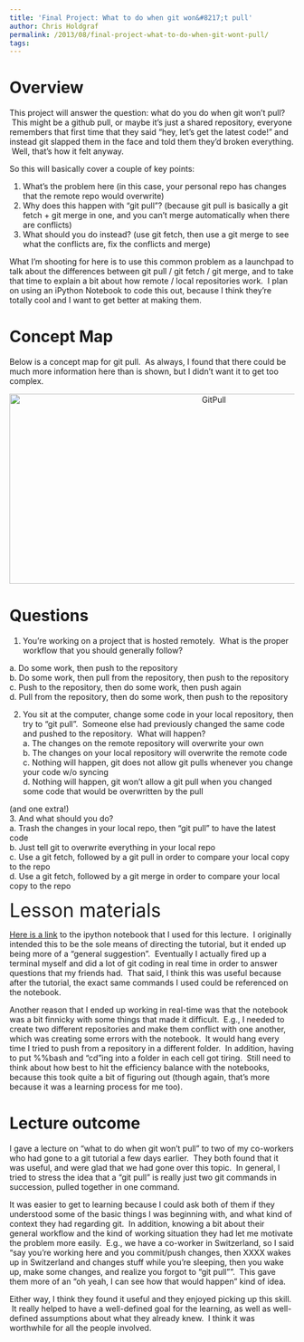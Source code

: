 ```yaml
---
title: 'Final Project: What to do when git won&#8217;t pull'
author: Chris Holdgraf
permalink: /2013/08/final-project-what-to-do-when-git-wont-pull/
tags:
---
```

# Overview

This project will answer the question: what do you do when git won&#8217;t pull?  This might be a github pull, or maybe it&#8217;s just a shared repository, everyone remembers that first time that they said &#8220;hey, let&#8217;s get the latest code!&#8221; and instead git slapped them in the face and told them they&#8217;d broken everything.  Well, that&#8217;s how it felt anyway.

So this will basically cover a couple of key points:

1.  What&#8217;s the problem here (in this case, your personal repo has changes that the remote repo would overwrite)
2.  Why does this happen with &#8220;git pull&#8221;? (because git pull is basically a git fetch + git merge in one, and you can&#8217;t merge automatically when there are conflicts)
3.  What should you do instead? (use git fetch, then use a git merge to see what the conflicts are, fix the conflicts and merge)

What I&#8217;m shooting for here is to use this common problem as a launchpad to talk about the differences between git pull / git fetch / git merge, and to take that time to explain a bit about how remote / local repositories work.  I plan on using an iPython Notebook to code this out, because I think they&#8217;re totally cool and I want to get better at making them.

# Concept Map

Below is a concept map for git pull.  As always, I found that there could be much more information here than is shown, but I didn&#8217;t want it to get too complex.

<p style="text-align: center;">
  <a href="http://teaching.software-carpentry.org/wp-content/uploads/2013/08/GitPull.jpg"><img class="alignnone size-large wp-image-3983" alt="GitPull" src="http://teaching.software-carpentry.org/wp-content/uploads/2013/08/GitPull-1024x488.jpg" width="707" height="336" /></a>
</p>

<h1 style="text-align: left;">
  Questions
</h1>

1. You&#8217;re working on a project that is hosted remotely.  What is the proper workflow that you should generally follow?

a. Do some work, then push to the repository  
b. Do some work, then pull from the repository, then push to the repository  
c. Push to the repository, then do some work, then push again  
d. Pull from the repository, then do some work, then push to the repository

2. You sit at the computer, change some code in your local repository, then try to &#8220;git pull&#8221;.  Someone else had previously changed the same code and pushed to the repository.  What will happen?  
a. The changes on the remote repository will overwrite your own  
b. The changes on your local repository will overwrite the remote code  
c. Nothing will happen, git does not allow git pulls whenever you change your code w/o syncing  
d. Nothing will happen, git won&#8217;t allow a git pull when you changed some code that would be overwritten by the pull

(and one extra!)  
3. And what should you do?  
a. Trash the changes in your local repo, then &#8220;git pull&#8221; to have the latest code  
b. Just tell git to overwrite everything in your local repo  
c. Use a git fetch, followed by a git pull in order to compare your local copy to the repo  
d. Use a git fetch, followed by a git merge in order to compare your local copy to the repo

<span style="font-size: 2.4em;">Lesson materials</span>

[Here is a link][1] to the ipython notebook that I used for this lecture.  I originally intended this to be the sole means of directing the tutorial, but it ended up being more of a &#8220;general suggestion&#8221;.  Eventually I actually fired up a terminal myself and did a lot of git coding in real time in order to answer questions that my friends had.  That said, I think this was useful because after the tutorial, the exact same commands I used could be referenced on the notebook.

Another reason that I ended up working in real-time was that the notebook was a bit finnicky with some things that made it difficult.  E.g., I needed to create two different repositories and make them conflict with one another, which was creating some errors with the notebook.  It would hang every time I tried to push from a repository in a different folder.  In addition, having to put %%bash and &#8220;cd&#8221;ing into a folder in each cell got tiring.  Still need to think about how best to hit the efficiency balance with the notebooks, because this took quite a bit of figuring out (though again, that&#8217;s more because it was a learning process for me too).

# Lecture outcome

I gave a lecture on &#8220;what to do when git won&#8217;t pull&#8221; to two of my co-workers who had gone to a git tutorial a few days earlier.  They both found that it was useful, and were glad that we had gone over this topic.  In general, I tried to stress the idea that a &#8220;git pull&#8221; is really just two git commands in succession, pulled together in one command.

It was easier to get to learning because I could ask both of them if they understood some of the basic things I was beginning with, and what kind of context they had regarding git.  In addition, knowing a bit about their general workflow and the kind of working situation they had let me motivate the problem more easily.  E.g., we have a co-worker in Switzerland, so I said &#8220;say you&#8217;re working here and you commit/push changes, then XXXX wakes up in Switzerland and changes stuff while you&#8217;re sleeping, then you wake up, make some changes, and realize you forgot to &#8220;git pull&#8221;&#8221;.  This gave them more of an &#8220;oh yeah, I can see how that would happen&#8221; kind of idea.

Either way, I think they found it useful and they enjoyed picking up this skill.  It really helped to have a well-defined goal for the learning, as well as well-defined assumptions about what they already knew.  I think it was worthwhile for all the people involved.

 [1]: http://nbviewer.ipython.org/6359961
